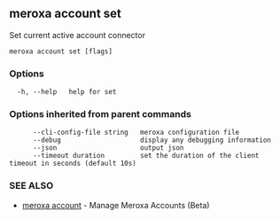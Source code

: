 ## meroxa account set

Set current active account connector

```
meroxa account set [flags]
```

### Options

```
  -h, --help   help for set
```

### Options inherited from parent commands

```
      --cli-config-file string   meroxa configuration file
      --debug                    display any debugging information
      --json                     output json
      --timeout duration         set the duration of the client timeout in seconds (default 10s)
```

### SEE ALSO

* [meroxa account](meroxa_account.md)	 - Manage Meroxa Accounts (Beta)


